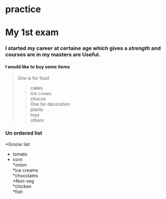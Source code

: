# practice
# My 1st exam
### I started my career at certaine age which gives a *strength* and courses are in my masters are **Useful**.
#### I would like to buy some items
>One is for food
>>cakes<br>
>>ice ``creams``<br>
>>chocos<br>
>One for decoration<br>
>>plants<br>
>>toys<br>
>>others<br>
### Un ordered list
*Grocer list
* tomato<br>
* corn<br>
*onion<br>
    *ice creams<br>
    *chocolates<br>
*Non-veg<br>
    *chicken<br>
    *fish<br>
